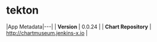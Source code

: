 # tekton

|App Metadata|---|
| **Version** | 0.0.24 |
| **Chart Repository** | http://chartmuseum.jenkins-x.io |
